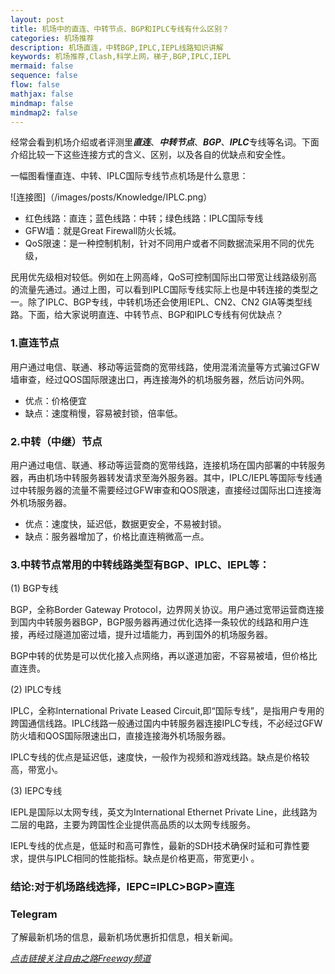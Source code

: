 ```yaml
---
layout: post
title: 机场中的直连、中转节点、BGP和IPLC专线有什么区别？
categories: 机场推荐
description: 机场直连，中转BGP,IPLC,IEPL线路知识讲解
keywords: 机场推荐,Clash,科学上网，梯子,BGP,IPLC,IEPL
mermaid: false
sequence: false
flow: false
mathjax: false
mindmap: false
mindmap2: false
---
```

经常会看到机场介绍或者评测里***直连***、***中转节点***、***BGP***、***IPLC***专线等名词。下面介绍比较一下这些连接方式的含义、区别，以及各自的优缺点和安全性。

一幅图看懂直连、中转、IPLC国际专线节点机场是什么意思：

![连接图]（/images/posts/Knowledge/IPLC.png）

* 红色线路：直连；蓝色线路：中转；绿色线路：IPLC国际专线
* GFW墙：就是Great Firewall防火长城。
* QoS限速：是一种控制机制，针对不同用户或者不同数据流采用不同的优先级，

民用优先级相对较低。例如在上网高峰，QoS可控制国际出口带宽让线路级别高的流量先通过。通过上图，可以看到IPLC国际专线实际上也是中转连接的类型之一。除了IPLC、BGP专线，中转机场还会使用IEPL、CN2、CN2 GIA等类型线路。下面，给大家说明直连、中转节点、BGP和IPLC专线有何优缺点？

### 1.直连节点

用户通过电信、联通、移动等运营商的宽带线路，使用混淆流量等方式骗过GFW墙审查，经过QOS国际限速出口，再连接海外的机场服务器，然后访问外网。

* 优点：价格便宜
* 缺点：速度稍慢，容易被封锁，倍率低。

### 2.中转（中继）节点

用户通过电信、联通、移动等运营商的宽带线路，连接机场在国内部署的中转服务器，再由机场中转服务器转发请求至海外服务器。其中，IPLC/IEPL等国际专线通过中转服务器的流量不需要经过GFW审查和QOS限速，直接经过国际出口连接海外机场服务器。

* 优点：速度快，延迟低，数据更安全，不易被封锁。
* 缺点：服务器增加了，价格比直连稍微高一点。

### 3.中转节点常用的中转线路类型有BGP、IPLC、IEPL等：

(1) BGP专线

BGP，全称Border Gateway Protocol，边界网关协议。用户通过宽带运营商连接到国内中转服务器BGP，BGP服务器再通过优化选择一条较优的线路和用户连接，再经过隧道加密过墙，提升过墙能力，再到国外的机场服务器。

BGP中转的优势是可以优化接入点网络，再以遂道加密，不容易被墙，但价格比直连贵。

(2) IPLC专线

IPLC，全称International Private Leased Circuit,即“国际专线”，是指用户专用的跨国通信线路。IPLC线路一般通过国内中转服务器连接IPLC专线，不必经过GFW防火墙和QOS国际限速出口，直接连接海外机场服务器。

IPLC专线的优点是延迟低，速度快，一般作为视频和游戏线路。缺点是价格较高，带宽小。

(3) IEPC专线

IEPL是国际以太网专线，英文为International Ethernet Private Line，此线路为二层的电路，主要为跨国性企业提供高品质的以太网专线服务。

IEPL专线的优点是，低延时和高可靠性，最新的SDH技术确保时延和可靠性要求，提供与IPLC相同的性能指标。缺点是价格更高，带宽更小 。

### 结论:对于机场路线选择，IEPC=IPLC>BGP>直连

### Telegram
了解最新机场的信息，最新机场优惠折扣信息，相关新闻。

[*点击链接关注自由之路Freeway频道*](https://t.me/openwayz)